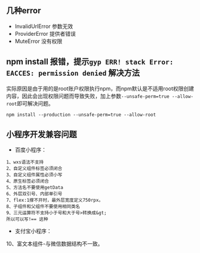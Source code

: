 ## 几种error

* InvalidUrlError 参数无效
* ProviderError 提供者错误
* MuteError 没有权限

## npm install 报错，提示`gyp ERR! stack Error: EACCES: permission denied` 解决方法

实际原因是由于用的是root账户权限执行npm，而npm默认是不适用root权限创建内容，因此会出现权限问题而导致失败，加上参数`--unsafe-perm=true --allow-root`即可解决问题。
```
npm install --production --unsafe-perm=true --allow-root
```

## 小程序开发兼容问题

* 百度小程序：
```
1、wxs语法不支持
2、自定义组件标签必须闭合
3、自定义组件属性必须小写
4、原生标签必须闭合
5、方法名不要使用getData
6、外层双引号、内部单引号
7、flex:1撑不开时，最外层宽度定义750rpx。
8、子组件和父组件不要使用相同类名
9、三元运算符不支持小于号和大于号>转换成&gt;
所以可以写!== 这种
```
* 支付宝小程序：

10、富文本组件-与微信数据结构不一致。